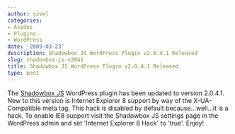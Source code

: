 ```yaml
---
author: sivel
categories:
- Asides
- Plugins
- WordPress
date: '2009-03-23'
description: Shadowbox JS WordPress Plugin v2.0.4.1 Released
slug: shadowbox-js-v2041
title: Shadowbox JS WordPress Plugin v2.0.4.1 Released
type: post
---
```


The [Shadowbox JS][1] WordPress plugin has been updated to version 2.0.4.1. New to this version is Internet Explorer 8 support by way of the X-UA-Compatible meta tag. This hack is disabled by default because...well...it is a hack. To enable IE8 support visit the Shadowbox JS settings page in the WordPress admin and set 'Internet Explorer 8 Hack' to 'true'. Enjoy!

 [1]: http://sivel.net/wordpress/shadowbox-js/
